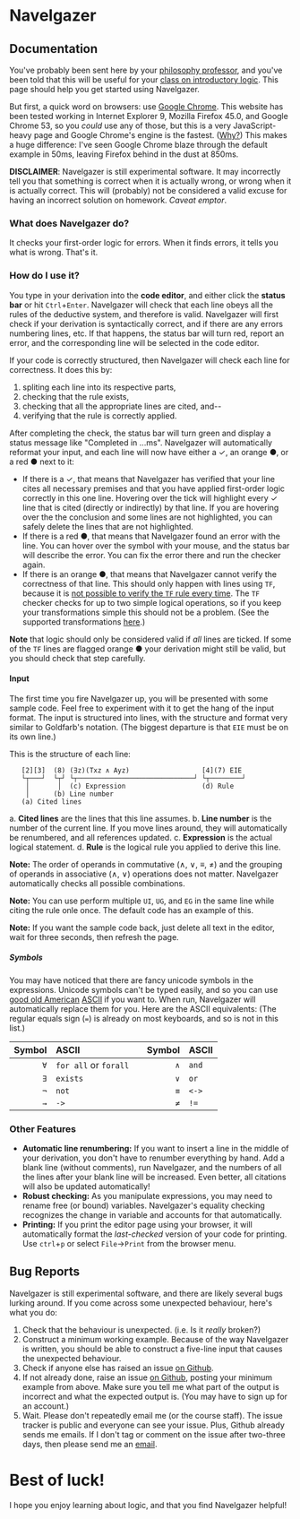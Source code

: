 # Navelgazer
## Documentation
You've probably been sent here by your [philosophy professor](http://rgheck.frege.org/), and you've been told that this will be useful for your [class on introductory logic](frege.org/phil0540/). This page should help you get started using Navelgazer.

But first, a quick word on browsers: use [Google Chrome](https://www.google.com/chrome/). This website has been tested working in Internet Explorer 9, Mozilla Firefox 45.0, and Google Chrome 53, so you _could_ use any of those, but this is a very JavaScript-heavy page and Google Chrome's engine is the fastest. ([Why?](https://developers.google.com/v8/)) This makes a huge difference: I've seen Google Chrome blaze through the default example in 50ms, leaving Firefox behind in the dust at 850ms.

__DISCLAIMER__: Navelgazer is still experimental software. It may incorrectly tell you that something is correct when it is actually wrong, or wrong when it is actually correct. This will (probably) not be considered a valid excuse for having an incorrect solution on homework. _Caveat emptor_.

### What does Navelgazer do?

It checks your first-order logic for errors. When it finds errors, it tells you what is wrong. That's it.


### How do I use it?

You type in your derivation into the __code editor__, and either click the __status bar__ or hit `Ctrl`+`Enter`. Navelgazer will check that each line obeys all the rules of the deductive system, and therefore is valid. Navelgazer will first check if your derivation is syntactically correct, and if there are any errors numbering lines, etc. If that happens, the status bar will turn red, report an error, and the corresponding line will be selected in the code editor. 

If your code is correctly structured, then Navelgazer will check each line for correctness. It does this by:

 1. spliting each line into its respective parts, 
 2. checking that the rule exists,
 3. checking that all the appropriate lines are cited, and--
 4. verifying that the rule is correctly applied.

After completing the check, the status bar will turn green and display a status message like "Completed in ...ms". Navelgazer will automatically reformat your input, and each line will now have either a ✓, an orange ●, or a red ● next to it:

 - If there is a ✓, that means that Navelgazer has verified that your line cites all necessary premises and that you have applied first-order logic correctly in this one line. Hovering over the tick will highlight every ✓ line that is cited (directly or indirectly) by that line. If you are hovering over the the conclusion and some lines are not highlighted, you can safely delete the lines that are not highlighted.
 - If there is a red ●, that means that Navelgazer found an error with the line. You can hover over the symbol with your mouse, and the status bar will describe the error. You can fix the error there and run the checker again.
 - If there is an orange ●, that means that Navelgazer cannot verify the correctness of that line. This should only happen with lines using `TF`, because it is [not possible to verify the `TF` rule every time](https://en.wikipedia.org/wiki/Entscheidungsproblem). The `TF` checker checks for up to two simple logical operations, so if you keep your transformations simple this should not be a problem. (See the supported transformations [here](https://github.com/gauravmm/Navelgazer/blob/production/truthfunctional.js#L11-L33).)

__Note__ that logic should only be considered valid if _all_ lines are ticked. If some of the `TF` lines are flagged orange ● your derivation might still be valid, but you should check that step carefully.


#### Input
The first time you fire Navelgazer up, you will be presented with some sample code. Feel free to experiment with it to get the hang of the input format. The input is structured into lines, with the structure and format very similar to Goldfarb's notation. (The biggest departure is that `EIE` must be on its own line.)

This is the structure of each line:
```
   [2][3]  (8) (∃z)(Txz ∧ Ayz)                  [4](7) EIE
   └┬───┘  └┬┘ └┬─────────────────────────────┘ └┬────────┘
    │       │  (c) Expression                   (d) Rule  
    │      (b) Line number
   (a) Cited lines
```

 a. __Cited lines__ are the lines that this line assumes.
 b. __Line number__ is the number of the current line. If you move lines around, they will automatically be renumbered, and all references updated.
 c. __Expression__ is the actual logical statement.
 d. __Rule__ is the logical rule you applied to derive this line.


__Note:__ The order of operands in commutative (∧, ∨, ≡, ≠) and the grouping of operands in associative (∧, ∨) operations does not matter. Navelgazer automatically checks all possible combinations.

__Note:__ You can use perform multiple `UI`, `UG`, and `EG` in the same line while citing the rule onle once. The default code has an example of this.

__Note:__ If you want the sample code back, just delete all text in the editor, wait for three seconds, then refresh the page.

##### Symbols

You may have noticed that there are fancy unicode symbols in the expressions. Unicode symbols can't be typed easily, and so you can use [good old American](https://www.reddit.com/r/MURICA/) [ASCII](https://en.wikipedia.org/wiki/ASCII) if you want to. When run, Navelgazer will automatically replace them for you. Here are the ASCII equivalents: (The regular equals sign (`=`) is already on most keyboards, and so is not in this list.)

|Symbol | ASCII              |   | Symbol | ASCII |
|------:|:-------------------|---|-------:|:------|
|`∀` | `for all` or `forall` |   | `∧` | `and`    |
|`∃` | `exists`              |   | `∨` | `or`     |
|`¬` | `not`                 |   | `≡` | `<->`    |
|`→` | `->`                  |   | `≠` | `!=`     |


### Other Features

 - __Automatic line renumbering:__ If you want to insert a line in the middle of your derivation, you don't have to renumber everything by hand. Add a blank line (without comments), run Navelgazer, and the numbers of all the lines after your blank line will be increased. Even better, all citations will also be updated automatically!
 - __Robust checking:__ As you manipulate expressions, you may need to rename free (or bound) variables. Navelgazer's equality checking recognizes the change in variable and accounts for that automatically.
 - __Printing:__ If you print the editor page using your browser, it will automatically format the _last-checked_ version of your code for printing. Use `ctrl`+`p` or select `File`→`Print` from the browser menu.


## Bug Reports

Navelgazer is still experimental software, and there are likely several bugs lurking around. If you come across some unexpected behaviour, here's what you do:

  1. Check that the behaviour is unexpected. (i.e. Is it _really_ broken?)
  2. Construct a minimum working example. Because of the way Navelgazer is written, you should be able to construct a five-line input that causes the unexpected behaviour.
  3. Check if anyone else has raised an issue [on Github](https://github.com/gauravmm/NavelGazer/issues).
  4. If not already done, raise an issue [on Github](https://github.com/gauravmm/NavelGazer/issues), posting your minimum example from above. Make sure you tell me what part of the output is incorrect and what the expected output is. (You may have to sign up for an account.)
  5. Wait. Please don't repeatedly email me (or the course staff). The issue tracker is public and everyone can see your issue. Plus, Github already sends me emails. If I don't tag or comment on the issue after two-three days, then please send me an [email](mailto:gaurav@gauravmanek.com).

# Best of luck!
I hope you enjoy learning about logic, and that you find Navelgazer helpful!
